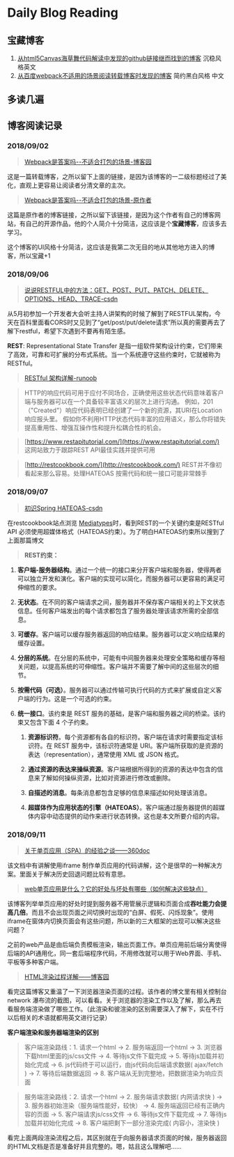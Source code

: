 # Daily Blog Reading

## 宝藏博客

1. [从html5Canvas海草舞代码解读中发现的github链接继而找到的博客](https://rosszurowski.com/)   沉稳风格英文
2. [从百度webpack不适用的场景阅读转载博客时发现的博客](http://refined-x.com/)  简约黑白风格 中文

## 多读几遍

## 博客阅读记录

### 2018/09/02

> [Webpack是答案吗--不适合打包的场景-博客园](https://www.cnblogs.com/videring/articles/7096524.html)

这是一篇转载博客，之所以留下上面的链接，是因为该博客的一二级标题经过了美化，直观上更容易让阅读者分清文章的主次。

> [Webpack是答案吗--不适合打包的场景-原作者](http://refined-x.com/2017/06/16/Webpack%E6%98%AF%E7%AD%94%E6%A1%88%E5%90%97/)

这篇是原作者的博客链接，之所以留下该链接，是因为这个作者有自己的博客网站，有自己的开源作品，他的个人简介十分简洁，这应该是个**宝藏博客**，应该多去学习。

这个博客的UI风格十分简洁，这应该是我第二次无目的地从其他地方进入的博客，所以宝藏+1

### 2018/09/06

> [说说RESTFUL中的方法：GET、POST、PUT、PATCH、DELETE、OPTIONS、HEAD、TRACE-csdn](https://blog.csdn.net/mingjia1987/article/details/79651241)

  从5月初参加一个开发者大会听主持人讲架构的时候了解到了RESTFUL架构，今天在百科里面看CORS时又见到了“get/post/put/delete请求”所以真的需要再去了解下restful，希望下次遇到不要再有陌生感。
  
  **REST**: Representational State Transfer 是指一组软件架构设计约束，它们带来了高效，可靠和可扩展的分布式系统。当一个系统遵守这些约束时，它就被称为RESTful。
  
  > [RESTful 架构详解-runoob](https://www.runoob.com/w3cnote/restful-architecture.html)  
  
  > HTTP的响应代码可用于应付不同场合，正确使用这些状态代码意味着客户端与服务器可以在一个具备较丰富语义的层次上进行沟通。
    例如，201（"Created"）响应代码表明已经创建了一个新的资源，其URI在Location响应报头里。
    假如你不利用HTTP状态代码丰富的应用语义，那么你将错失提高重用性、增强互操作性和提升松耦合性的机会。
    

  > [https://www.restapitutorial.com/](https://www.restapitutorial.com/) 这网站致力于跟踪REST API最佳实践并提供可用
  
  > [http://restcookbook.com/](http://restcookbook.com/) REST并不像初看起来那么容易。处理HATEOAS 按需代码和统一接口可能非常棘手
  
  ### 2018/09/07
  
  > [初识Spring HATEOAS-csdn](https://blog.csdn.net/i_forever/article/details/80635470) 
  
  在restcookbook站点浏览 [Mediatypes](http://restcookbook.com/Mediatypes/json/)时，看到REST的一个关键约束是RESTful API 必须使用超媒体格式（HATEOAS约束）。为了明白HATEOAS约束所以搜到了上面那篇博文
  
  > **REST约束：** 
 1.  **客户端-服务器结构**。通过一个统一的接口来分开客户端和服务器，使得两者可以独立开发和演化。客户端的实现可以简化，而服务器可以更容易的满足可伸缩性的要求。
 
2. **无状态**。在不同的客户端请求之间，服务器并不保存客户端相关的上下文状态信息。任何客户端发出的每个请求都包含了服务器处理该请求所需的全部信息。

3. **可缓存**。客户端可以缓存服务器返回的响应结果。服务器可以定义响应结果的缓存设置。

4. **分层的系统**。在分层的系统中，可能有中间服务器来处理安全策略和缓存等相关问题，以提高系统的可伸缩性。客户端并不需要了解中间的这些层次的细节。

5. **按需代码（可选）**。服务器可以通过传输可执行代码的方式来扩展或自定义客户端的行为。这是一个可选的约束。

6. **统一接口**。该约束是 REST 服务的基础，是客户端和服务器之间的桥梁。该约束又包含下面 4 个子约束。

   1.  **资源标识符**。每个资源都有各自的标识符。客户端在请求时需要指定该标识符。在 REST 服务中，该标识符通常是 URI。客户端所获取的是资源的表达（representation），通常使用 XML 或 JSON 格式。
   
   2. **通过资源的表达来操纵资源**。客户端根据所得到的资源的表达中包含的信息来了解如何操纵资源，比如对资源进行修改或删除。
   
   3. **自描述的消息**。每条消息都包含足够的信息来描述如何处理该消息。
   
   4. **超媒体作为应用状态的引擎（HATEOAS）**。客户端通过服务器提供的超媒体内容中动态提供的动作来进行状态转换。这也是本文所要介绍的内容。
  
  ### 2018/09/11
  
  > [关于单页应用（SPA）的经验之谈——360doc ](http://www.360doc.com/content/17/0715/10/9200790_671477938.shtml) 
  
  该文档中有讲解使用iframe 制作单页应用的代码讲解，这个是很早的一种解决方案。里面关于解决历史回退问题比较有意思。

  > [web单页应用是什么？它的好处与坏处有哪些（如何解决这些缺点）](http://www.fly63.com/article/detial/286) 

  该博客列举单页应用的好处时提到服务器不用管展示逻辑和页面合成**吞吐能力会提高几倍**。而且不会出现页面之间切换时出现的“白屏、假死、闪烁现象”。使用   iframe在窗体内切换页面会有这些问题，所以新的三大框架的出现可以解决这些问题？ 
  
  之前的web产品是由后端负责模板渲染，输出页面工作。单页应用前后端分离使得后端的API通用化，同一套后端程序代码，不用修改就可以用于Web界面、手机、平板等多种客户端。
  
  > [HTML渲染过程详解——博客园](https://www.cnblogs.com/dojo-lzz/p/3983335.html) 
  
  看完这篇博客又重温了一下浏览器渲染页面的过程。该作者的博文里有相关控制台network 瀑布流的截图，可以看看。关于浏览器的渲染工作以及了解，那么再去看服务端渲染做了哪些工作。（此渲染和彼渲染的区别需要深入了解下，实在不行以后相关的术语就都用英文进行记录）
  
  **客户端渲染和服务器端渲染的区别**
  > 客户端渲染路线：1. 请求一个html -> 2. 服务端返回一个html -> 3. 浏览器下载html里面的js/css文件 -> 4. 等待js文件下载完成 -> 5. 等待js加载并初始化完成 -> 6. js代码终于可以运行，由js代码向后端请求数据( ajax/fetch ) -> 7. 等待后端数据返回 -> 8. 客户端从无到完整地，把数据渲染为响应页面

  > 服务端渲染路线：2. 请求一个html -> 2. 服务端请求数据( 内网请求快 ) -> 3. 服务器初始渲染（服务端性能好，较快） -> 4. 服务端返回已经有正确内容的页面 -> 5. 客户端请求js/css文件 -> 6. 等待js文件下载完成 -> 7. 等待js加载并初始化完成 -> 8. 客户端把剩下一部分渲染完成( 内容小，渲染快 )
  
  看完上面两段渲染流程之后，其区别就在于向服务器请求页面的时候，服务器返回的HTML文档是否是准备好并且完整的。嗯，姑且这么理解吧......
 

